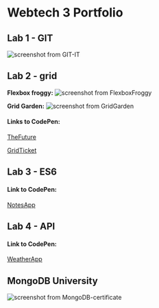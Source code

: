 # Webtech 3 Portfolio
## Lab 1 - GIT
![screenshot from GIT-IT](https://github.com/HannahDeWachter/webtech3-portfolio/blob/master/lab%201/screenshot-GIT-IT.PNG)
## Lab 2 - grid
**Flexbox froggy:** ![screenshot from FlexboxFroggy](https://github.com/HannahDeWachter/webtech3-portfolio/blob/master/lab%202/Screenshot-FlexboxFroggy.PNG)

**Grid Garden:** ![screenshot from GridGarden](https://github.com/HannahDeWachter/webtech3-portfolio/blob/master/lab%202/Screenshot-GridGarden.PNG)

#### Links to CodePen:
[TheFuture](https://codepen.io/HannahDW/pen/KKpmpVj)

[GridTicket](https://codepen.io/HannahDW/pen/KKpmpgO)

## Lab 3 - ES6
#### Link to CodePen:
[NotesApp](https://codepen.io/HannahDW/pen/jOPKgJe)

## Lab 4 - API
#### Link to CodePen:
[WeatherApp](https://codepen.io/HannahDW/pen/MWwqpLq)

## MongoDB University
![screenshot from MongoDB-certificate](https://github.com/HannahDeWachter/webtech3-portfolio/blob/master/MongoDB/mongodb-university-screenshot.PNG)